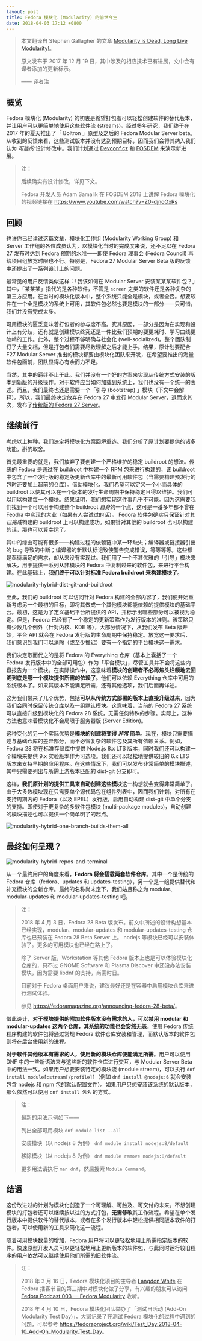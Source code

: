 ```yaml
---
layout: post
title: Fedora 模块化 (Modularity) 的前世今生
date: 2018-04-03 17:12 +0800
---
```


> 本文翻译自 Stephen Gallagher 的文章 [Modularity is Dead, Long Live Modularity!](https://communityblog.fedoraproject.org/modularity-dead-long-live-modularity/)。
>
> 原文发布于 2017 年 12 月 19 日，其中涉及的相应技术已有进展，文中会有译者添加的更新标示。
>
> —— 译者注

## 概览

Fedora 模块化 (Modularity) 的初衷是希望打包者可以轻松创建软件的替代版本，并让用户可以更简单地使用这些软件流 (streams)。经过多年研究，我们终于在 2017 年的夏天推出了「 Boltron 」原型及之后的 Fedora Modular Server beta。从收到的反馈来看，这些测试版本并没有达到预期目标，因而我们会将其纳入我们认为 *可能的* 设计修改中。我们计划通过 [Devconf.cz](https://devconf.cz/) 和 [FOSDEM](https://fosdem.org/2018/schedule/track/distributions/) 来演示新进展。

> 注：
>
> 后续确实有设计修改，详见下文。
>
> Fedora 开发人员 Adam Samalik 在 FOSDEM 2018 上讲解 Fedora 模块化的视频链接在 <https://www.youtube.com/watch?v=Z0-djnoOxRs>

## 回顾

也许你已经读过[这篇文章](https://fedoramagazine.org/fedora-27-server-classic-release/)，模块化工作组 (Modularity Working Group) 和 Server 工作组的各位成员认为，以模块化当时的完成度来说，还不足以在 Fedora 27 发布时达到 Fedora 预期的水准——即使 Fedora 理事会 (Fedora Council) 再给项目组放宽时限也不行。特别是，Fedora 27 Modular Server Beta 版的反馈中还提出了一系列设计上的问题。

最常见的用户反馈类似这样：「我该如何在 Modular Server 安装某某某软件包？」其中，「某某某」指代的是各种软件，不管是 `screen` 之类的软件还是各种复杂的第三方应用。在当时的模块化版本中，整个系统只能全是模块，或者全否。想要软件在一个全是模块的系统上可用，其软件包必然也要是模块的一部分——只可惜，我们并没有完成太多。

可用模块的匮乏意味着打包者的参与度不高。究其原因，一部分是因为在实现和设计上有分歧，还有就是创建模块终究还是一件比我们预期的要更耗时、学习曲线更陡峭的工作。此外，整个过程不够明确与社会化 (well-socialized)。整个团队制订了大量文档，但是打包者们需要尽数理解之后才能上手。结果，原计划要配合 F27 Modular Server 推出的模块都要由模块化团队来开发，在希望要推出的海量软件包面前，团队显得心有余而力不足。

当然，其中的羁绊不止于此。我们并没有一个好的方案来实现从传统方式安装的版本到新版的升级操作。对于软件应当如何加载到系统上，我们也没有一个统一的表述。而且，我们最终也还是需要一个「引导 (bootstrap) 」模块（下文中会解释）。所以，我们最终决定放弃在 Fedora 27 中发行 Modular Server，退而求其次，发布了[传统版的 Fedora 27 Server](https://getfedora.org/server/)。

## 继续前行

考虑以上种种，我们决定将模块化方案回炉重造。我们分析了原计划要提供的诸多功能，斟酌取舍。

首先最重要的就是，我们放弃了要创建一个严格维护的稳定 buildroot 的想法。传统的 Fedora 是通过在 buildroot 中构建一个 RPM 包来进行构建的，该 buildroot 中包含了一个发行版的稳定版更新仓库中的最新可用软件包（当需要构建预发行的包时还要加上超前的仓库）。借助模块化，我们希望可以定义一个小而具体的 buildroot 以使其可以在一个版本的发行生命周期中保持稳定且得以维护。我们可以用以构建每一个模块。结果证明，我们想实现这件事几乎不可能。因为这需要我们找到一个可以用于构建整个 buildroot *自身*的一个点，这可是一番多年都不曾在 Feodra 中实现的大业（如果有人尝试过的话）。 Fedora 软件包确实只保证针对其*已完成*构建的 buildroot 上可以构建成功。如果针对其他的 buildroot 也可以构建的话，那也可以算幸运了。

其中的缘由可能有很多——构建过程的依赖链中某一环缺失；编译器或链接器引出的 bug 导致的中断；编译器的新默认标记致使警告变成错误，等等等等。这些都是亟待满足的需求，却从来没有实现过。我们用了一个不甚优雅的「引导」模块来解决，用于提供一系列从非模块的 Fedora 中复制过来的软件包，来进行平台构建。在此基础上，**我们终于可以针对标准 Fedora buildroot 来构建模块了**。

![modularity-hybrid-dist-git-and-buildroot](/assets/2018/04/03/modularity-hybrid-dist-git-and-buildroot-1-1.png)

至此，我们的 buildroot 可以访问针对 Fedora 构建的全部内容了，我们便开始重新考虑另一个最初的目标，即将其做成一个其他模块都能依赖的提供模块的基础平台。最初，这是为了定义基础平台所提供的 API，并标示出哪些部分可以被视为稳定。但是，Fedora 已经有了一个稳定的更新策略作为发行版本的准则。该策略只有少数几个例外（针对内核、KDE 等），大部分情况下，从我们发布 Beta 版开始，平台 API 就会在 Fedora 发行版的生命周期中保持稳定。放宽这一要求后，我们意识到我们可以消除（或至少推迟）要有一个指定的平台模块这一需求。

我们决定取而代之的是将 Fedora 的 Everything 仓库（基本上囊括了一个 Fedora 发行版本中的全部可用包）作为「平台模块」，尽管工具并不会将这些内容报告为一个模块。在实际操作中，这意味着**模块的创建者不必再焦头烂额地去回溯到底是哪一个模块提供所需的依赖了**。他们可以依赖 Everything 仓库中可用的系统版本了。如果其版本不能满足所需，还有其他选项，我们后面再详述。

这为我们带来了几个优势，包括**可以从传统方式部署的版本上直接升级过来**，因为我们会同时保留传统仓库以及一组默认模块。这意味着，当前的 Fedora 27 系统可以直接升级到模块化的 Fedora 28 系统，无需任何特殊的步骤。实际上，这种方法也意味着模块化不会局限于服务器版 (Server Edition)。

这种变化的另一个实际优势是**模块的创建将变得 *非常* 简单**。现在，模块只需要描述与基础仓库的差异部分，而不必管复杂的软件包及其所有依赖关系。例如，Fedora 28 将在标准存储库中提供 Node.js 8.x LTS 版本，同时我们还可以构建一个模块来提供 9.x 实验版本作为可选项。我们还可以轻松地提供较旧的 6.x LTS 版本来支持早期的应用程序。在这些情况下，我们可以发布非常简单的模块描述，其中只需要列出与所需上游版本匹配的 dist-git 分支即可。

这样，**我们原计划的提供工具来自动创建这些模块**这一构想就会变得非常简单了。由于大多数模块现在只需要单个源代码包在组件列表中，因而我们计划，对所有在支持周期内的 Fedora（以及 EPEL）发行版，启用自动构建 dist-git 中单个分支的支持。即使对于更复杂的多软件包模块 (multi-package modules)，自动创建的模块描述也可以提供一个简单明了的起点。

![modularity-hybrid-one-branch-builds-them-all](/assets/2018/04/03/modularity-hybrid-one-branch-builds-them-all.png)

## 最终如何呈现？

![modularity-hybrid-repos-and-terminal](/assets/2018/04/03/modularity-hybrid-repos-and-terminal.png)

从一个最终用户的角度来看，**Fedora 将会搭载两套软件仓库**。其中一个是传统的 Fedora 仓库（fedora、updates 和 updates-testing），另一个是一组提供替代和补充模块的全新仓库。最终的名称尚未定下，我们姑且称之为 modular、modular-updates 和 modular-updates-testing 吧。

> 注：
>
> 2018 年 4 月 3 日，Fedora 28 Beta 版发布。前文中所述的设计构想基本已经实现，modular、modular-updates 和 modular-updates-testing 仓库也已预装在 Fedora 28 Beta Server 上。 nodejs 等模块已经可以安装体验了。更多的可用模块也已经在路上了。
>
> 除了 Server 版，Workstation 等其他 Fedora 版本上也是可以体验模块化仓库的，只不过 GNOME Software 和 Plasma Discover 中还没办法安装模块，因为需要 libdnf 的支持，尚需时日。
>
> 目前对于 Fedora 桌面用户来说，建议最好还是在容器中启用模块仓库来进行测试体验。
>
> 参见 <https://fedoramagazine.org/announcing-fedora-28-beta/>。

借此设计，**对于模块提供的附加软件版本没有需求的人，可以禁用 modular 和 modular-updates 这两个仓库，其系统的功能也会安然无恙**。使用 Fedora 传统程序构建的软件包将通过常规 Fedora 软件仓库安装和管理，而默认版本的软件包则将在后台使用新的进程。

**对于软件其他版本有需求的人，使用新的模块仓库便能满足所需**。用户可以使用 DNF 中的一些新语法来与这些新的软件仓库进行交互，与 Modular Server Beta 中的用法一致。如果用户想要安装特定的模块流 (module stream)，可以执行 `dnf install module[:stream[/profile]]`（例如 `dnf install @nodejs:6` 就会安装包含 nodejs 和 npm 包的默认配置文件）。如果用户只想安装该系统的默认版本，那么依然可以使用 `dnf install 包名` 的方式。

> 注：
>
> 最新的用法示例如下——
>
> 列出全部可用模块 `dnf module list --all`
>
> 安装模块（以 nodejs 8 为例） `dnf module install nodejs:8/default`
>
> 移除模块（以 nodejs 8 为例） `dnf module remove nodejs:8/default`
>
> 更多用法请执行 `man dnf`，然后搜索 `Module Command`。

## 结语

这份改进过的计划为模块化创造了一个可理解、可触及、可交付的未来。不想创建模块的打包者还可以继续按以往的方式打包，**无需修改**其工作流程。希望在单个发行版本中提供软件的替代版本，或者在多个发行版本中轻松提供相同版本软件的打包者，可以使用新的工具来简化这一流程。

随着可用模块数量的增加，Fedora 用户将可以更轻松地用上所需指定版本的软件。快速原型开发人员可以更轻松地用上更新版本的软件包，与此同时运行较旧程序的用户依然可以继续使用他们所需的旧软件流。

> 注：
>
> 2018 年 3 月 16 日，Fedora 模块化项目的主导者 [Langdon White](https://twitter.com/1angdon) 在 Fedora 播客节目的第三期中对模块化做了分享，有兴趣的朋友可以访问 [Fedora Podcast 003 — Fedora Modularity](https://fedoramagazine.org/fedora-podcast-003-fedora-modularity/) 收听。
>
> 2018 年 4 月 10 日，Fedora 模块化团队举办了「测试日活动 (Add-On Modularity Test Day)」，大家记录了在测试 Fedora 模块化的过程中遇到的问题，可以参考 <https://fedoraproject.org/wiki/Test_Day:2018-04-10_Add-On_Modularity_Test_Day>。
